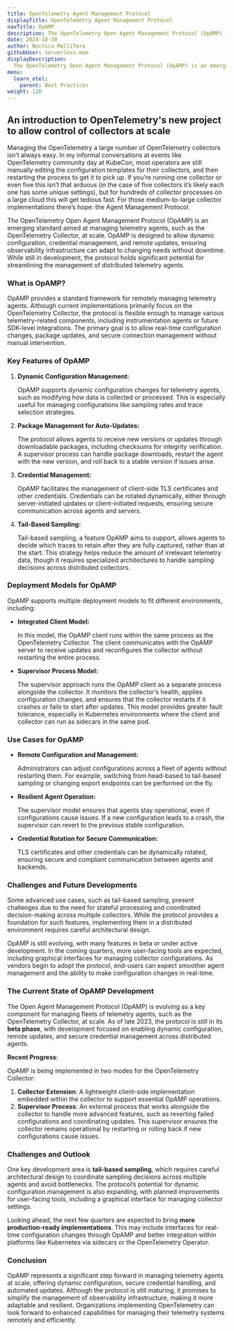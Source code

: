 ```yaml
---
title: OpenTelemetry Agent Management Protocol
displayTitle: OpenTelemetry Agent Management Protocol
navTitle: OpAMP
description: The OpenTelemetry Open Agent Management Protocol (OpAMP) is an emerging standard aimed at managing telemetry agents, such as the OpenTelemetry Collector, at scale.
date: 2024-10-30
author: Nocnica Mellifera
githubUser: serverless-mom
displayDescription: 
  The OpenTelemetry Open Agent Management Protocol (OpAMP) is an emerging standard aimed at managing telemetry agents, such as the OpenTelemetry Collector, at scale.
menu:
  learn_otel:
    parent: Best Practices
weight: 120
---
```

## An introduction to OpenTelemetry's new project to allow control of collectors at scale

Managing the OpenTelemetry a large number of OpenTelemetry collectors isn’t always easy. In my informal conversations at events like OpenTelemetry community day at KubeCon, most operators are still manually editing the configuration templates for their collectors, and then restarting the process to get it to pick up. If you’re running one collector or even five this isn’t that arduous (in the case of five collectors it’s likely each one has some unique settings), but for hundreds of collector processes on a large cloud this will get tedious fast. For those medium-to-large collector implementations there’s hope: the Agent Management Protocol.

The OpenTelemetry Open Agent Management Protocol (OpAMP) is an emerging standard aimed at managing telemetry agents, such as the OpenTelemetry Collector, at scale. OpAMP is designed to allow dynamic configuration, credential management, and remote updates, ensuring observability infrastructure can adapt to changing needs without downtime. While still in development, the protocol holds significant potential for streamlining the management of distributed telemetry agents.

### What is OpAMP?

OpAMP provides a standard framework for remotely managing telemetry agents. Although current implementations primarily focus on the OpenTelemetry Collector, the protocol is flexible enough to manage various telemetry-related components, including instrumentation agents or future SDK-level integrations. The primary goal is to allow real-time configuration changes, package updates, and secure connection management without manual intervention.

### Key Features of OpAMP

1. **Dynamic Configuration Management:**
    
    OpAMP supports dynamic configuration changes for telemetry agents, such as modifying how data is collected or processed. This is especially useful for managing configurations like sampling rates and trace selection strategies.
    
2. **Package Management for Auto-Updates:**
    
    The protocol allows agents to receive new versions or updates through downloadable packages, including checksums for integrity verification. A supervisor process can handle package downloads, restart the agent with the new version, and roll back to a stable version if issues arise.
    
3. **Credential Management:**
    
    OpAMP facilitates the management of client-side TLS certificates and other credentials. Credentials can be rotated dynamically, either through server-initiated updates or client-initiated requests, ensuring secure communication across agents and servers.
    
4. **Tail-Based Sampling:**
    
    Tail-based sampling, a feature OpAMP aims to support, allows agents to decide which traces to retain after they are fully captured, rather than at the start. This strategy helps reduce the amount of irrelevant telemetry data, though it requires specialized architectures to handle sampling decisions across distributed collectors.
    

### Deployment Models for OpAMP

OpAMP supports multiple deployment models to fit different environments, including:

- **Integrated Client Model:**
    
    In this model, the OpAMP client runs within the same process as the OpenTelemetry Collector. The client communicates with the OpAMP server to receive updates and reconfigures the collector without restarting the entire process.
    
- **Supervisor Process Model:**
    
    The supervisor approach runs the OpAMP client as a separate process alongside the collector. It monitors the collector’s health, applies configuration changes, and ensures that the collector restarts if it crashes or fails to start after updates. This model provides greater fault tolerance, especially in Kubernetes environments where the client and collector can run as sidecars in the same pod.
    

### Use Cases for OpAMP

- **Remote Configuration and Management:**
    
    Administrators can adjust configurations across a fleet of agents without restarting them. For example, switching from head-based to tail-based sampling or changing export endpoints can be performed on the fly.
    
- **Resilient Agent Operation:**
    
    The supervisor model ensures that agents stay operational, even if configurations cause issues. If a new configuration leads to a crash, the supervisor can revert to the previous stable configuration.
    
- **Credential Rotation for Secure Communication:**
    
    TLS certificates and other credentials can be dynamically rotated, ensuring secure and compliant communication between agents and backends.
    

### Challenges and Future Developments

Some advanced use cases, such as tail-based sampling, present challenges due to the need for stateful processing and coordinated decision-making across multiple collectors. While the protocol provides a foundation for such features, implementing them in a distributed environment requires careful architectural design.

OpAMP is still evolving, with many features in beta or under active development. In the coming quarters, more user-facing tools are expected, including graphical interfaces for managing collector configurations. As vendors begin to adopt the protocol, end-users can expect smoother agent management and the ability to make configuration changes in real-time.

### The Current State of OpAMP Development

The Open Agent Management Protocol (OpAMP) is evolving as a key component for managing fleets of telemetry agents, such as the OpenTelemetry Collector, at scale. As of late 2023, the protocol is still in its **beta phase**, with development focused on enabling dynamic configuration, remote updates, and secure credential management across distributed agents.

**Recent Progress**:

OpAMP is being implemented in two modes for the OpenTelemetry Collector:

1. **Collector Extension**: A lightweight client-side implementation embedded within the collector to support essential OpAMP operations.
2. **Supervisor Process**: An external process that works alongside the collector to handle more advanced features, such as reverting failed configurations and coordinating updates. This supervisor ensures the collector remains operational by restarting or rolling back if new configurations cause issues.

### **Challenges and Outlook**

One key development area is **tail-based sampling**, which requires careful architectural design to coordinate sampling decisions across multiple agents and avoid bottlenecks. The protocol’s potential for dynamic configuration management is also expanding, with planned improvements for user-facing tools, including a graphical interface for managing collector settings.

Looking ahead, the next few quarters are expected to bring **more production-ready implementations**. This may include interfaces for real-time configuration changes through OpAMP and better integration within platforms like Kubernetes via sidecars or the OpenTelemetry Operator.

### Conclusion

OpAMP represents a significant step forward in managing telemetry agents at scale, offering dynamic configuration, secure credential handling, and automated updates. Although the protocol is still maturing, it promises to simplify the management of observability infrastructure, making it more adaptable and resilient. Organizations implementing OpenTelemetry can look forward to enhanced capabilities for managing their telemetry systems remotely and efficiently.
